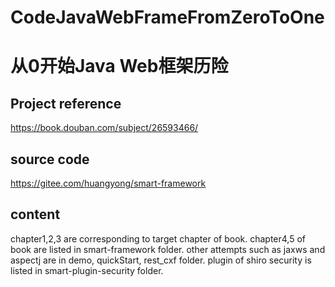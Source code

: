 # CodeJavaWebFrameFromZeroToOne
# 从0开始Java Web框架历险

## Project reference
https://book.douban.com/subject/26593466/

## source code
https://gitee.com/huangyong/smart-framework

## content
chapter1,2,3 are corresponding to target chapter of book.
chapter4,5 of book are listed in smart-framework folder.
other attempts such as jaxws and aspectj are in demo, quickStart, rest_cxf folder.
plugin of shiro security is listed in smart-plugin-security folder.
